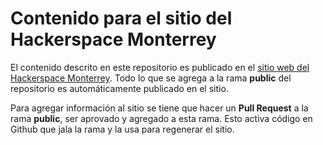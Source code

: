 # Contenido para el sitio del Hackerspace Monterrey

El contenido descrito en este repositorio es publicado en el [sitio
web del Hackerspace Monterrey](https://hsmty.org). Todo lo que
se agrega a la rama __public__ del repositorio es automáticamente
publicado en el sitio.

Para agregar información al sitio se tiene que hacer un __Pull Request__
a la rama __public__, ser aprovado y agregado a esta rama. Esto activa
código en Github que jala la rama y la usa para regenerar el sitio.
